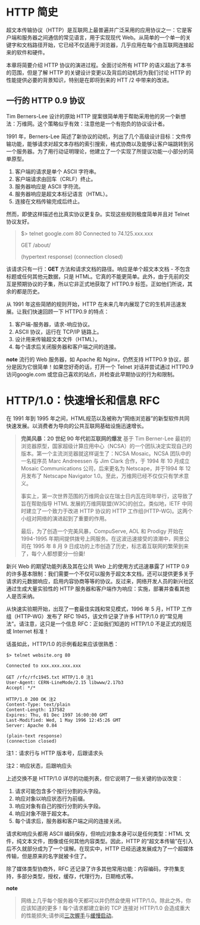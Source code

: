 # HTTP 简史
超文本传输​​协议（HTTP）是互联网上最普遍并广泛采用的应用协议之一：它是客户端和服务器之间通信的常见语言，用于实现现代 Web。从简单的一个单一的关键字和文档路径开始，它已经不仅适用于浏览器，几乎应用在每个由互联网连接起来的软件和硬件。

本章将简要介绍 HTTP 协议的演进过程。全面讨论所有 HTTP 的语义超出了本书的范围，但是了解 HTTP 的关键设计变更以及背后的动机将为我们讨论 HTTP 的性能提供必要的背景知识，特别是在即将到来的 HTT /2 中带来的改进。

## 一行的 HTTP 0.9 协议
Tim Berners-Lee 设计的原始 HTTP 提案很简单用于帮助采用他的另一个新想法：万维网。这个策略似乎有效：注意他是一个有抱负的协议设计者。

1991 年，Berners-Lee 简述了新协议的动机，列出了几个高级设计目标：文件传输功能，能够请求对超文本存档的索引搜索，格式协商以及能够让客户端跳转到另一个服务器。为了用行动证明理论，他建立了一个实现了所提议功能一小部分的简单原型。

1. 客户端的请求是单个 ASCII 字符串。
2. 客户端请求由回车（CRLF）终止。
4. 服务器响应是 ASCII 字符流。
5. 服务器响应是超文本标记语言（HTML）。
6. 连接在文档传输完成后终止。

然而，即使这样描述也比真实协议更复杂。实现这些规则极度简单并且对  Telnet 协议友好。
> $> telnet google.com 80
> Connected to 74.125.xxx.xxx
> 
> GET /about/
> 
> (hypertext response)
> (connection closed)

该请求只有一行：**GET** 方法和请求文档的路径。响应是单个超文本文档 - 不包含标题或任何其他元数据，只是 HTML。它真的不能更简单。此外，由于先前的交互是预期协议的子集，所以它非正式地获取了 HTTP0.9 标签。正如他们所说，其余的都是历史。

从 1991 年这些简陋的规则开始，HTTP 在未来几年内展现了它的生机并迅速发展。让我们快速回顾一下 HTTP0.9 的特点：

1. 客户端-服务器，请求-响应协议。
2. ASCII 协议，运行在 TCP/IP 链路上。
3. 设计用来传输超文本文件（HTML）。
4. 每个请求后关闭服务器和客户端之间的连接。

**note**
流行的 Web 服务器，如 Apache 和 Nginx，仍然支持 HTTP0.9 协议，部分是因为它很简单！如果您好奇的话，打开一个 Telnet 对话并尝试通过 HTTP0.9 访问google.com 或您自己喜欢的站点，并检查此早期协议的行为和限制。

# HTTP/1.0：快速增长和信息 RFC
在 1991 年到 1995 年之间，HTML规范以及被称为“网络浏览器”的新型软件共同快速发展。以消费者为导向的公共互联网基础设施迅速增长。

>**完美风暴：20 世纪 90 年代初互联网的爆发**
>基于 Tim Berner-Lee 最初的浏览器原型，国家超级计算应用中心（NCSA）的一个团队决定实现自己的版本。第一个主流浏览器就这样诞生了：NCSA Mosaic。NCSA 团队中的一名程序员 Marc Andreessen 与 Jim Clark 合作，于 1994 年 10 月成立 Mosaic Communications 公司，后来更名为 Netscape，并于1994 年 12 月发布了 Netscape Navigator 1.0。至此，万维网已经不仅仅只有学术意义。
>
>事实上，第一次世界范围的万维网会议在瑞士日内瓦在同年举行，这导致了旨在帮助指导 HTML 发展的万维网联盟(W3C)的创立。类似地，IETF 中同时建立了一个致力于改进 HTTP 协议的 HTTP 工作组(HTTP-WG)。这两个小组对网络的演进起到了重要的作用。
>
>最后，为了创造一个完美风暴，CompuServe, AOL 和 Prodigy 开始在 1994-1995 年期间提供拨号上网服务。在这波迅速接受的浪潮中，网景公司在 1995 年 8 月 9 日成功的上市创造了历史，标志着互联网的繁荣到来了，每个人都想要分一份羹!

新兴 Web 的期望功能列表及其在公共 Web 上的使用方式迅速暴露了 HTTP 0.9 的许多基本限制：我们需要一个不仅可以服务于超文本文档，还可以提供更多关于请求的元数据响应，启用内容协商等等的协议。反过来，网络开发人员的新兴社区通过生成大量实验性的 HTTP 服务器和客户端作为响应：实施，部署并查看其他人是否采纳。

从快速实验期开始，出现了一套最佳实践和常见模式，1996 年 5 月，HTTP 工作组（HTTP-WG）发布了 RFC 1945，该文件记录了许多 HTTP/1.0 的“常见用法”。请注意，这只是一个信息 RFC：正如我们知道的 HTTP/1.0 不是正式的规范或 Internet 标准！

话虽如此，HTTP/1.0 的示例看起来应该很熟悉：
```
$> telnet website.org 80

Connected to xxx.xxx.xxx.xxx

GET /rfc/rfc1945.txt HTTP/1.0 注1
User-Agent: CERN-LineMode/2.15 libwww/2.17b3
Accept: */*

HTTP/1.0 200 OK 注2
Content-Type: text/plain
Content-Length: 137582
Expires: Thu, 01 Dec 1997 16:00:00 GMT
Last-Modified: Wed, 1 May 1996 12:45:26 GMT
Server: Apache 0.84

(plain-text response)
(connection closed)
```

注1：请求行与 HTTP 版本号，后跟请求头

注2：响应状态，后跟响应头

上述交换不是 HTTP/1.0 详尽的功能列表，但它说明了一些关键的协议改变：

1. 请求可能包含多个按行分割的头字段。
2. 响应对象以响应状态行为前缀。
3. 响应对象有自己的按行分割的头字段。
4. 响应对象不限于超文本。
5. 每个请求后，服务器和客户端之间的连接关闭。

请求和响应头都用 ASCII 编码保存，但响应对象本身可以是任何类型：HTML 文件，纯文本文件，图像或任何其他内容类型。因此，HTTP 的“超文本传输​​”在引入后不久就部分成为了一个误解。在现实中，HTTP 已经迅速发展成为了一个超媒体传输，但是原来的名字就被卡住了。

除了媒体类型协商外，RFC 还记录了许多其他常用功能：内容编码，字符集支持，多部分类型，授权，缓存，代理行为，日期格式等。

**note**
>网络上几乎每个服务器今天都可以并仍然会使用 HTTP/1.0。除此之外，你应该知道的更多！每个请求都建立新的 TCP 连接对 HTTP/1.0 会造成重大的性能损失;请参阅[三次握手](https://hpbn.co/building-blocks-of-tcp/#three-way-handshake)与[缓慢启动](https://hpbn.co/building-blocks-of-tcp/#slow-start)。
